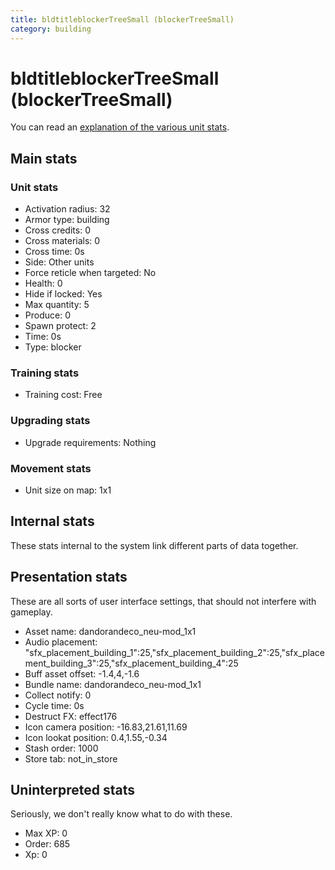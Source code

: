 ```yaml
---
title: bldtitleblockerTreeSmall (blockerTreeSmall)
category: building
---
```


# bldtitleblockerTreeSmall (blockerTreeSmall)

You can read an [explanation  of the various unit stats](unitexplained.md).

## Main stats

### Unit stats

  * Activation radius: 32
  * Armor type: building
  * Cross credits: 0
  * Cross materials: 0
  * Cross time: 0s
  * Side: Other units
  * Force reticle when targeted: No
  * Health: 0
  * Hide if locked: Yes
  * Max quantity: 5
  * Produce: 0
  * Spawn protect: 2
  * Time: 0s
  * Type: blocker

### Training stats

  * Training cost: Free

### Upgrading stats

  * Upgrade requirements: Nothing

### Movement stats

  * Unit size on map: 1x1

## Internal stats

These stats internal to the system link different parts of data together.


## Presentation stats

These are all sorts of user interface settings, that should not interfere with gameplay.

  * Asset name: dandorandeco_neu-mod_1x1
  * Audio placement: "sfx_placement_building_1":25,"sfx_placement_building_2":25,"sfx_placement_building_3":25,"sfx_placement_building_4":25
  * Buff asset offset: -1.4,4,-1.6
  * Bundle name: dandorandeco_neu-mod_1x1
  * Collect notify: 0
  * Cycle time: 0s
  * Destruct FX: effect176
  * Icon camera position: -16.83,21.61,11.69
  * Icon lookat position: 0.4,1.55,-0.34
  * Stash order: 1000
  * Store tab: not_in_store

## Uninterpreted stats

Seriously, we don't really know what to do with these.

  * Max XP: 0
  * Order: 685
  * Xp: 0

